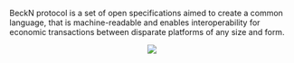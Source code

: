 BeckN protocol is a set of open specifications aimed to create a common language, that is machine-readable and enables interoperability for economic transactions between disparate platforms of any size and form.

<p align="center">
  <img src="https://github.com/Code4GovTech/c4gt-milestones/assets/134908806/5f40ef29-02e4-4d10-bb44-40cc9f6504c3"/>
</p>

